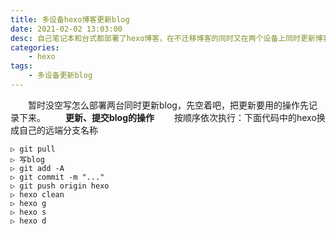 ```yaml
---
title: 多设备hexo博客更新blog
date: 2021-02-02 13:03:00
desc: 自己笔记本和台式都部署了hexo博客，在不迁移博客的同时又在两个设备上同时更新博客。
categories: 
	- hexo
tags: 
    - 多设备更新blog
---
```

　　暂时没空写怎么部署两台同时更新blog，先空着吧，把更新要用的操作先记录下来。
　　**更新、提交blog的操作**
　　按顺序依次执行：<span class="hideWord">下面代码中的hexo换成自己的远端分支名称</span>
```
▷ git pull
▷ 写blog
▷ git add -A
▷ git commit -m "..."
▷ git push origin hexo
▷ hexo clean
▷ hexo g
▷ hexo s
▷ hexo d
```